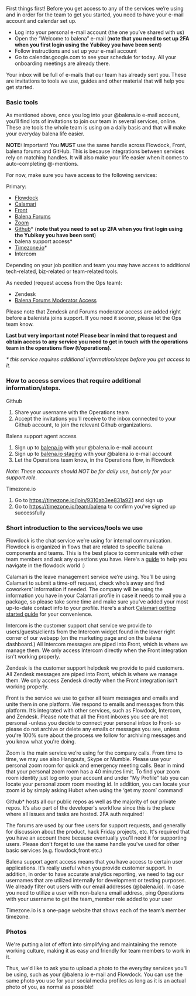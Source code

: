 First things first! Before you get access to any of the services we’re using and in order for the team to get you started, you need to have your e-mail account and calendar set up.
* Log into your personal e-mail account (the one you’ve shared with us)
* Open the “Welcome to balena” e-mail (**note that you need to set up 2FA when you first login using the Yubikey you have been sent**)
* Follow instructions and set up your e-mail account
* Go to calendar.google.com to see your schedule for today. All your onboarding meetings are already there.

Your inbox will be full of e-mails that our team has already sent you. These are invitations to tools we use, guides and other material that will help you get started.

### Basic tools<br>
As mentioned above, once you log into your @balena.io e-mail account, you’ll find lots of invitations to join our team in several services, online. These are tools the whole team is using on a daily basis and that will make your everyday balena life easier.

**NOTE:** Important! You **MUST** use the same handle across Flowdock, Front, balena forums and GitHub. This is because integrations between services rely on matching handles. It will also make your life easier
when it comes to auto-completing @-mentions.

For now, make sure you have access to the following services:

Primary:
* [Flowdock](https://www.flowdock.com/app)
* [Calamari](https://calamari.io)
* [Front](https://frontapp.com/)
* [Balena Forums](https://forums.balena.io/)
* [Zoom](https://zoom.us/)
* [Github](https://github.com)* (**note that you need to set up 2FA when you first login using the Yubikey you have been sent**)
* balena support access*
* [Timezone.io](https://timezone.io/)*
* Intercom

Depending on your job position and team you may have access to additional tech-related, biz-related or team-related tools. 

As needed (request access from the Ops team):
* Zendesk
* [Balena Forums Moderator Access](https://forums.balena.io/)

Please note that Zendesk and Forums moderator access are added right before a balenista joins support. If you need it sooner, please let the Ops team know.

**Last but very important note! Please bear in mind that to request and obtain access to any service you need to get in touch with the operations team in the operations flow (t/operations).**

_* this service requires additional information/steps before you get access to it._


### How to access services that require additional information/steps.
Github

1. Share your username with the Operations team
1. Accept the invitations you'll receive to the inbox connected to your Github account, to join the relevant Github organizations.

Balena support agent access 

1. Sign up to [balena.io](https://dashboard.resin.io/signup) with your @balena.io e-mail account
1. Sign up to [balena.io staging](https://dashboard.resinstaging.io/signup) with your @balena.io e-mail account
1. Let the Operations team know, in the Operations flow, in Flowdock

_Note: These accounts should NOT be for daily use, but only for your support role._

Timezone.io

1. Go to https://timezone.io/join/9310ab3ee831a921 and sign up
1. Go to https://timezone.io/team/balena to confirm you've signed up successfully

### Short introduction to the services/tools we use
Flowdock is the chat service we’re using for internal communication. Flowdock is organized in flows that are related to specific balena components and teams. This is the best place to communicate with other team members and ask any questions you have. Here's a [guide](https://docs.google.com/document/d/1NLWb0Zxg3bClCid_wXjE4LTGSg6ZAXWyZ4tseWV9fR4/edit?usp=sharing) to help you navigate in the flowdock world :)

Calamari is the leave management service we’re using. You’ll be using Calamari to submit a time-off request, check who’s away and find coworkers’ information if needed. The company will be using the information you have in your Calamari profile in case it needs to mail you a package, so please take some time and make sure you've added your most up-to-date contact info to your profile. Here's a short [Calamari getting started guide](https://docs.google.com/document/d/1tSKx8T78QFJMOzXrqIKcN7lwEPM41VbBG7B_ILEOkBQ/edit?usp=sharing) for your convenience.

Intercom is the customer support chat service we provide to users/guests/clients from the Intercom widget found in the lower right corner of our webapp (on the marketing page and on the balena dashboard.) All Intercom messages are piped into Front, which is where we manage them. We only access Intercom directly when the Front integration isn't working properly.

Zendesk is the customer support helpdesk we provide to paid customers. All Zendesk messages are piped into Front, which is where we manage them. We only access Zendesk directly when the Front integration isn't working properly.

Front is the service we use to gather all  team messages and emails and unite them in one platform. We respond to emails and messages from this platform. It’s integrated with other services, such as Flowdock, Intercom, and Zendesk. Please note that all the Front inboxes you see are not personal -unless you decide to connect your personal inbox to Front- so please do not archive or delete any emails or messages you see, unless you're 100% sure about the process we follow for archiving messages and you know what you're doing.

Zoom is the main service we’re using for the company calls. From time to time, we may use also Hangouts, Skype or Mumble. Please use your personal zoom room for quick and emergency meeting calls. Bear in mind that your personal zoom room has a 40 minutes limit. To find your zoom room identity just log onto your account and under "My Profile" tab you can locate your personal zoom room meeting id. In addition, you can locate your zoom id by simply asking Hubot when using the ‘get my zoom’ command! 

Github* hosts all our public repos as well as the majority of our private repos. It’s also part of the developer's workflow since this is the place where all issues and tasks are hosted. 2FA auth required!

The forums are used by our free users for support requests, and generally for discussion about the product, hack
Friday projects, etc. It's required that you have an account there because eventually you'll need it for supporting
users. Please don't forget to use the same handle you've used for other basic services (e.g. flowdock,front etc.)

Balena support agent access means that you have access to certain user applications. It’s really useful when you provide customer support. In addition, in order to have accurate analytics reporting, we need to tag our usernames that are utilized internally for development or testing purposes. We already filter out users with our email addresses (@balena.io). In case you need to utilize a user with non-balena email address, ping Operations with your username to get the team_member role added to your user

Timezone.io is a one-page website that shows each of the team’s member timezone.

### Photos
We're putting a lot of effort into simplifying and maintaining the remote working culture, making it as easy and friendly for team members to work in it.

Thus, we'd like to ask you to upload a photo to the everyday services you'll be using, such as your @balena.io e-mail and Flowdock. You can use the same photo you use for your social media profiles as long as it is an actual photo of you, as normal as possible! 

